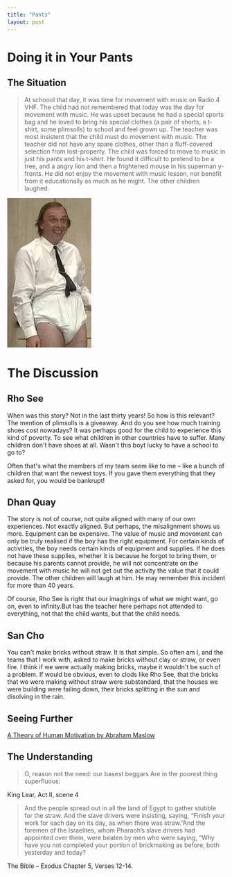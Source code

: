 ```yaml
---
title: "Pants"
layout: post 
---
```



# Doing it in Your Pants

## The Situation
>At schoool that day, it was time for movement with music on Radio 4 VHF. The child had not remembered that today was the day for movement with music.  He was upset because he had a special sports bag and he loved to bring his special clothes (a pair of shorts, a t-shirt, some plimsolls) to school and feel grown up.  The teacher was most insistent that the child must do movement with music. The teacher did not have any spare clothes, other than  a fluff-covered selection from lost-property.  The child was forced to move to music in just his pants and his t-shirt. He found it difficult to pretend to be a tree, and a angry lion and then a frightened mouse in his superman y-fronts. He did not enjoy the movement with music lesson, nor benefit from it educationally as much as he might.  The other children laughed.

!["Rik in his pants"](/assets/rik.jpg "Rik in his pants")

# The Discussion
## Rho See
When was this story? Not in the last thirty years! So how is this relevant? The mention of plimsolls is a giveaway. And do you see how much training shoes cost nowadays? It was perhaps good for the child to experience this kind of poverty.  To see what children in other countries have to suffer.  Many children don't have shoes at all. Wasn't this boyt lucky to have a school to go to?

Often that's what the members of my team seem like to me – like a bunch of children that want the newest toys. If you gave them everything that they asked for, you would be bankrupt! 

## Dhan Quay
The story is not of course, not quite aligned with many of our own experiences.  Not exactly aligned. But perhaps, the misalignment shows us more. Equipment can be expensive. The value of music and movement can only be truly realised if the boy has the right equipment. For certain kinds of activities, the boy needs certain kinds of equipment and supplies. If he does not have these supplies, whether it is because he forgot to bring them, or because his parents cannot provide, he will not concentrate on the movement with music he will not get out the activity the value that it could provide.  The other children will laugh at him.  He may remember this incident for more than 40 years. 

Of course, Rho See is right that our imaginings of what we might want, go on, even to infinity.But has the teacher here perhaps not attended to everything, not that the child wants, but that the child needs.

## San Cho
You can't make bricks without straw.  It is that simple. So often am I, and the teams that I work with, asked to make bricks without clay or straw, or even fire.  I think if we were actually making bricks, maybe it wouldn't be such of a problem.  If would be obvious, even to clods like Rho See, that the bricks that we were making without straw were substandard, that the houses we were building were failing down, their bricks splitting in the sun and disolving in the rain. 

## Seeing Further
[A Theory of Human Motivation by Abraham Maslow](http://amzn.to/1L8cleL)

## The Understanding
>O, reason not the need: our basest beggars
>Are in the poorest thing superfluous:

King Lear, Act II, scene 4

>And the people spread out in all the land of Egypt to gather stubble for the straw. And the slave drivers were insisting, saying, “Finish your work for each day on its day, as when there was straw.”And the foremen of the Israelites, whom Pharaoh’s slave drivers had appointed over them, were beaten by men who were saying, “Why have you not completed your portion of brickmaking as before, both yesterday and today?

The Bible – Exodus Chapter 5, Verses 12-14.

